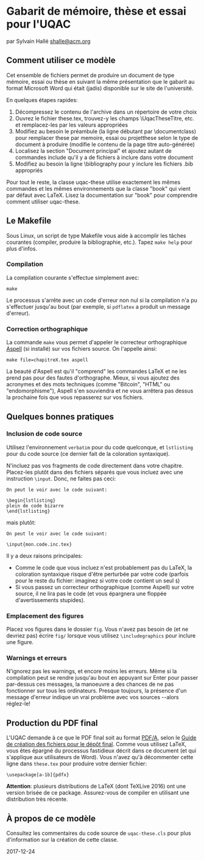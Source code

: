 Gabarit de mémoire, thèse et essai pour l'UQAC
==============================================

par Sylvain Hallé <shalle@acm.org>

Comment utiliser ce modèle
--------------------------

Cet ensemble de fichiers permet de produire un document de type
mémoire, essai ou thèse en suivant la même présentation que le gabarit au
format Microsoft Word qui était (jadis) disponible sur le site de
l'université.

En quelques étapes rapides:

1. Décompressez le contenu de l'archive dans un répertoire de votre
   choix
2. Ouvrez le fichier these.tex, trouvez-y les champs \UqacTheseTitre, etc.
   et remplacez-les par les valeurs appropriées
3. Modifiez au besoin le préambule (la ligne débutant par \documentclass)
   pour remplacer these par memoire, essai ou projetthese selon le type de
   document à produire (modifie le contenu de la page titre auto-générée)
4. Localisez la section "Document principal" et ajoutez autant de commandes
   include qu'il y a de fichiers à inclure dans votre document
5. Modifiez au besoin la ligne \bibliography pour y inclure les fichiers
   .bib appropriés

Pour tout le reste, la classe uqac-these utilise exactement les mêmes
commandes et les mêmes environnements que la classe "book" qui vient par
défaut avec LaTeX. Lisez la documentation sur "book" pour comprendre comment
utiliser uqac-these.

Le Makefile
-----------

Sous Linux, un script de type Makefile vous aide à accomplir les tâches
courantes (compiler, produire la bibliographie, etc.). Tapez `make help`
pour plus d'infos.

### Compilation

La compilation courante s'effectue simplement avec:

    make

Le processus s'arrête avec un code d'erreur non nul si la compilation n'a pu
s'effectuer jusqu'au bout (par exemple, si `pdflatex` a produit un message
d'erreur).

### Correction orthographique

La commande `make` vous permet d'appeler le correcteur orthographique
[Aspell](http://aspell.net) (si installé) sur vos fichiers source. On
l'appelle ainsi:

    make file=chapitreX.tex aspell

La beauté d'Aspell est qu'il "comprend" les commandes LaTeX et ne les prend
pas pour des fautes d'orthographe. Mieux, si vous ajoutez des acronymes et
des mots techniques (comme "Bitcoin", "HTML" ou "endomorphisme"), Aspell
s'en souviendra et ne vous arrêtera pas dessus la prochaine fois que vous
repasserez sur vos fichiers.


Quelques bonnes pratiques
-------------------------

### Inclusion de code source

Utilisez l'environnement `verbatim` pour du code quelconque, et
`lstlisting` pour du code source (ce dernier fait de la coloration
syntaxique).

N'incluez pas vos fragments de code directement dans votre chapitre.
Placez-les plutôt dans des fichiers séparés que vous incluez avec une
instruction `\input`. Donc, ne faites pas ceci:

```
On peut le voir avec le code suivant:

\begin{lstlisting}
plein de code bizarre
\end{lstlisting}
```

mais plutôt:

```
On peut le voir avec le code suivant:

\input{mon.code.inc.tex}
```

Il y a deux raisons principales:

- Comme le code que vous incluez n'est probablement pas du LaTeX, la
  coloration syntaxique risque d'être perturbée par votre code (parfois
  pour le reste du fichier: imaginez si votre code contient un seul `$`)
- Si vous passez un correcteur orthographique (comme Aspell) sur votre
  source, il ne lira pas le code (et vous épargnera une floppée
  d'avertissements stupides).
  
### Emplacement des figures

Placez vos figures dans le dossier `fig`. Vous n'avez pas besoin de (et ne
devriez pas) écrire `fig/` lorsque vous utilisez `\includegraphics` pour
inclure une figure.

### Warnings et erreurs

N'ignorez pas les warnings, et encore moins les erreurs. Même si la
compilation peut se rendre jusqu'au bout en appuyant sur Enter pour passer
par-dessus ces messages, la manoeuvre a des chances de ne pas fonctionner
sur tous les ordinateurs. Presque toujours, la présence d'un message
d'erreur indique un vrai problème avec vos sources --alors réglez-le!

Production du PDF final
-----------------------

L'UQAC demande à ce que le PDF final soit au format
[PDF/A](https://en.wikipedia.org/wiki/PDF/A), selon le
[Guide de création des fichiers pour le dépôt final](http://services.uqac.ca/decanat-des-etudes/files/2014/09/GCFFinal.pdf).
Comme vous utilisez LaTeX, vous êtes épargné du processus fastidieux décrit
dans ce document (et qui s'applique aux utilisateurs de Word). Vous n'avez
qu'à décommenter cette ligne dans `these.tex` pour produire votre dernier
fichier:

    \usepackage[a-1b]{pdfx}

**Attention**: plusieurs distributions de LaTeX (dont TeXLive 2016) ont une
version brisée de ce package. Assurez-vous de compiler en utilisant une
distribution très récente.

À propos de ce modèle
---------------------

Consultez les commentaires du code source de `uqac-these.cls` pour
plus d'information sur la création de cette classe.

2017-12-24

<!-- wrap=hard:maxLineLen=76: -->